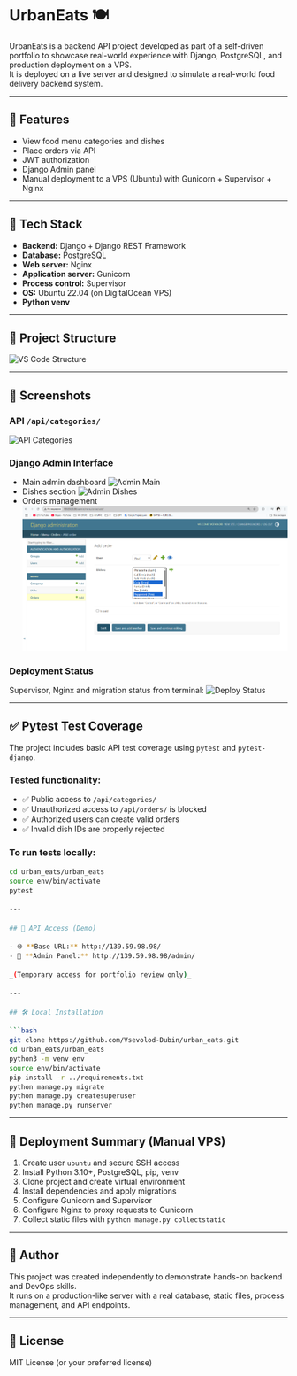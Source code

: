 # UrbanEats 🍽️

UrbanEats is a backend API project developed as part of a self-driven portfolio to showcase real-world experience with Django, PostgreSQL, and production deployment on a VPS.  
It is deployed on a live server and designed to simulate a real-world food delivery backend system.

---

## 🚀 Features

- View food menu categories and dishes
- Place orders via API
- JWT authorization
- Django Admin panel
- Manual deployment to a VPS (Ubuntu) with Gunicorn + Supervisor + Nginx

---

## 🔧 Tech Stack

- **Backend:** Django + Django REST Framework
- **Database:** PostgreSQL
- **Web server:** Nginx
- **Application server:** Gunicorn
- **Process control:** Supervisor
- **OS:** Ubuntu 22.04 (on DigitalOcean VPS)
- **Python venv**

---

## 📂 Project Structure

![VS Code Structure](screenshots/vs_code_structure.png)

---

## 📸 Screenshots

### API `/api/categories/`
![API Categories](screenshots/api_categories.png)

### Django Admin Interface
- Main admin dashboard
  ![Admin Main](screenshots/admin_main.png)
- Dishes section
  ![Admin Dishes](screenshots/admin_dishs.png)
- Orders management
  ![Orders](screenshots/5_orders.png)

### Deployment Status
Supervisor, Nginx and migration status from terminal:
![Deploy Status](screenshots/deploy_status.png)

---

## ✅ Pytest Test Coverage

The project includes basic API test coverage using `pytest` and `pytest-django`.

### Tested functionality:

- ✅ Public access to `/api/categories/`
- ✅ Unauthorized access to `/api/orders/` is blocked
- ✅ Authorized users can create valid orders
- ✅ Invalid dish IDs are properly rejected

### To run tests locally:

```bash
cd urban_eats/urban_eats
source env/bin/activate
pytest

---

## 🧪 API Access (Demo)

- 🌐 **Base URL:** http://139.59.98.98/
- 🔐 **Admin Panel:** http://139.59.98.98/admin/

_(Temporary access for portfolio review only)_

---

## 🛠️ Local Installation

```bash
git clone https://github.com/Vsevolod-Dubin/urban_eats.git
cd urban_eats/urban_eats
python3 -m venv env
source env/bin/activate
pip install -r ../requirements.txt
python manage.py migrate
python manage.py createsuperuser
python manage.py runserver
```

---

## 🔐 Deployment Summary (Manual VPS)

1. Create user `ubuntu` and secure SSH access
2. Install Python 3.10+, PostgreSQL, pip, venv
3. Clone project and create virtual environment
4. Install dependencies and apply migrations
5. Configure Gunicorn and Supervisor
6. Configure Nginx to proxy requests to Gunicorn
7. Collect static files with `python manage.py collectstatic`

---

## 🧾 Author

This project was created independently to demonstrate hands-on backend and DevOps skills.  
It runs on a production-like server with a real database, static files, process management, and API endpoints.

---

## 📄 License

MIT License (or your preferred license)